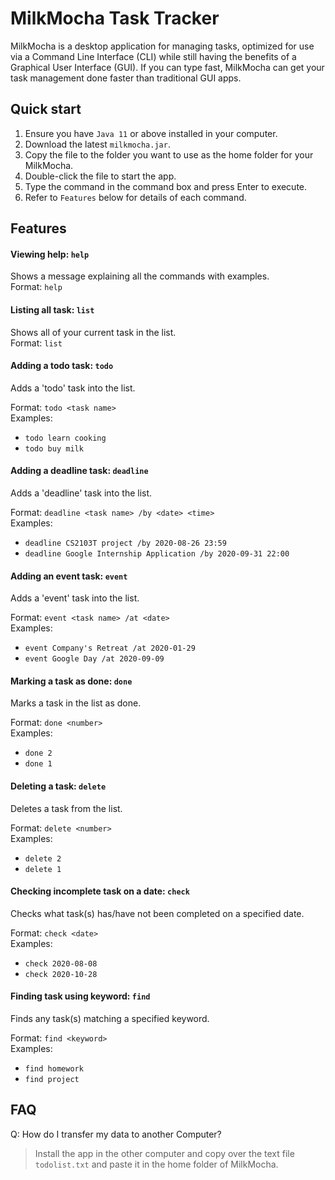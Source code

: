 # MilkMocha Task Tracker

MilkMocha is a desktop application for managing tasks, optimized for use via a Command Line Interface (CLI) while 
still having the benefits of a Graphical User Interface (GUI). If you can type fast, MilkMocha can get your task
management done faster than traditional GUI apps.

## Quick start

1. Ensure you have `Java 11` or above installed in your computer.
2. Download the latest `milkmocha.jar`.
3. Copy the file to the folder you want to use as the home folder for your MilkMocha.
4. Double-click the file to start the app.
5. Type the command in the command box and press Enter to execute. 
6. Refer to `Features` below for details of each command.

## Features

#### Viewing help: `help`

Shows a message explaining all the commands with examples.  
Format: `help`  

#### Listing all task: `list`

Shows all of your current task in the list.  
Format: `list`  

#### Adding a todo task: `todo`

Adds a 'todo' task into the list.  
  
Format: `todo <task name>`  
Examples:
  - `todo learn cooking`
  - `todo buy milk`

#### Adding a deadline task: `deadline`

Adds a 'deadline' task into the list.  
  
Format: `deadline <task name> /by <date> <time>`  
Examples:
  - `deadline CS2103T project /by 2020-08-26 23:59`
  - `deadline Google Internship Application /by 2020-09-31 22:00`

#### Adding an event task: `event`

Adds a 'event' task into the list.  
  
Format: `event <task name> /at <date>`  
Examples:
  - `event Company's Retreat /at 2020-01-29`
  - `event Google Day /at 2020-09-09`

#### Marking a task as done: `done`

Marks a task in the list as done.  
  
Format: `done <number>`  
Examples:
  - `done 2`
  - `done 1`

#### Deleting a task: `delete`

Deletes a task from the list.  
  
Format: `delete <number>`  
Examples:
  - `delete 2`
  - `delete 1`

#### Checking incomplete task on a date: `check`

Checks what task(s) has/have not been completed on a specified date.  
  
Format: `check <date>`  
Examples:
  - `check 2020-08-08`
  - `check 2020-10-28`

#### Finding task using keyword: `find`

Finds any task(s) matching a specified keyword.  
  
Format: `find <keyword>`  
Examples:
  - `find homework`
  - `find project` 
  
## FAQ

Q: How do I transfer my data to another Computer?  
 > Install the app in the other computer and copy over the text file `todolist.txt` and paste it in
 > the home folder of MilkMocha.

